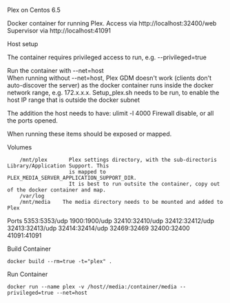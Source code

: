 Plex on Centos 6.5

Docker container for running Plex. 
  Access via http://localhost:32400/web
  Supervisor via http://localhost:41091

Host setup
 
  The container requires privileged access to run, e.g. --privileged=true

  Run the container with --net=host    
  When running without --net=host, Plex GDM doesn't work (clients don't auto-discover the server)
  as the docker container runs inside the docker network range, e.g. 172.x.x.x.  Setup_plex.sh 
  needs to be run, to enable the host IP range that is outside the docker subnet 

  The addition the host needs to have:
    ulimit -l 4000
    Firewall disable, or all the ports opened. 

  When running these items should be exposed or mapped.
     
  Volumes

        /mnt/plex 	  	Plex settings directory, with the sub-directoris Library/Application Support. This
                     	is mapped to PLEX_MEDIA_SERVER_APPLICATION_SUPPORT_DIR.
                     	It is best to run outsite the container, copy out of the docker container and map.
       	/var/log
		/mnt/media    The media directory needs to be mounted and added to Plex

   Ports
       5353:5353/udp
       1900:1900/udp
       32410:32410/udp
       32412:32412/udp 
       32413:32413/udp
       32414:32414/udp
       32469:32469
       32400:32400
       41091:41091

Build Container

	docker build --rm=true -t="plex" .

Run Container

	docker run --name plex -v /host//media:/container/media --privileged=true --net=host
